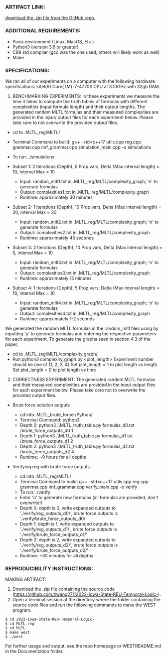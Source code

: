 ### ARTIFACT LINK:
[download the .zip file from the GitHub repo.](https://github.com/zwang271/2022-Iowa-State-REU-Temporal-Logic-)

### ADDITIONAL REQUIREMENTS:
- Posix environment (Linux, MacOS, Etc.)
- Python3 (version 3.6 or greater)
- C99 std compiler (gcc was the one used, others will likely work as well)
- Make

### SPECIFICATIONS:
We ran all of our experiments on a computer with the following hardware specifications: Intel(R) Core(TM) i7-4770S CPU at 3.10GHz with 32gb RAM.

1. BENCHMARKING EXPERIMENTS: In these experiments we measure the time it takes to compute the truth tables of formulas with different complexities (input formula length) and their output lengths.
  The generated random MLTL formulas and their measured complexities are provided in the input/
  output files for each experiment below. Please take care to not overwrite the provided output files.
  - cd to .MLTL_reg/MLTL/
  - Terminal Command to build: g++ -std=c++17 utils.cpp reg.cpp grammar.cpp nnf_grammar.cpp
  simulation_main.cpp -o simulations
  - To run: ./simulations
  
  - Subset 1: 2 Iterations (Depth), 5 Prop vars, Delta (Max interval length) = 10, Interval Max = 10
	- Input: random_mltl1.txt in .MLTL_reg/MLTL/complexity_graph; 'n' to generate formulas
	- Output: complexities1.txt in .MLTL_reg/MLTL/complexity_graph
	- Runtime: approximately 30 minutes

  - Subset 2: 1 Iterations (Depth), 10 Prop vars, Delta (Max interval length) = 20, Interval Max = 20
	- Input: random_mltl2.txt in .MLTL_reg/MLTL/complexity_graph; 'n' to generate formulas
	- Output: complexities2.txt in .MLTL_reg/MLTL/complexity_graph
	- Runtime: approximately 45 seconds

  - Subset 3: 2 Iterations (Depth), 10 Prop vars, Delta (Max interval length) = 5, Interval Max = 10
	- Input: random_mltl3.txt in .MLTL_reg/MLTL/complexity_graph; 'n' to generate formulas
	- Output: complexities3.txt in .MLTL_reg/MLTL/complexity_graph
	- Runtime: approximately 15 minutes

  - Subset 4: 1 Iterations (Depth), 5 Prop vars, Delta (Max interval length) = 10, Interval Max = 10
	- Input: random_mltl4.txt in .MLTL_reg/MLTL/complexity_graph; 'n' to generate formulas
	- Output: complexities4.txt in .MLTL_reg/MLTL/complexity_graph
	- Runtime: approximately 1-2 seconds

  We generated the random MLTL formulas in the random_mltl files using by inputting 'y' to generate
  formulas and entering the respective parameters for each experiment. To generate the graphs seen in
  section 4.3 of the paper, 
  - cd to .MLTL_reg/MLTL/complexity graph/
  - Run python3 complexity_graph.py <experiment number> <plot_length>
  Experiment number should be one of {1, 2, 3, 4}
  Set plot_length = 1 to plot length vs length
  Set plot_length = 0 to plot length vs time

2. CORRECTNESS EXPERIMENT: 
  The generated random MLTL formulas and their measured complexities are provided in the input
  output files for each experiment below. Please take care not to overwrite the provided output files.

  - Brute force solution outputs
  	- cd into .MLTL_brute_forcer/Python/
	- Terminal Command: python3 <formulas file> <file to write outputs to> <number of propositional
	variables = 2^depth>
	- Depth 0: python3 .\MLTL_truth_table.py formulas_d0.txt /brute_force_outputs_d0 1
	- Depth 1: python3 .\MLTL_truth_table.py formulas_d1.txt /brute_force_outputs_d1 2
	- Depth 2: python3 .\MLTL_truth_table.py formulas_d2.txt /brute_force_outputs_d2 4
	- Runtime: ~9 hours for all depths

  - Verifying reg with brute force outputs
	- cd into .MLTL_reg/MLTL/
	- Terminal Command to build: g++ -std=c++17 utils.cpp reg.cpp grammar.cpp nnf_grammar.cpp
	verify_main.cpp -o verify
	- To run: ./verify
	- Enter 'n' to generate new formulas (all formulas are provided, don't overwrite!)
	- Depth 0: depth is 0, write expanded outputs to './verify/reg_outputs_d0/', brute force outputs is
	'.verify/brute_force_outputs_d0/'
	- Depth 1: depth is 1, write expanded outputs to './verify/reg_outputs_d1/', brute force outputs is 
	'./verify/brute_force_outputs_d1/'
	- Depth 2: depth is 2, write expanded outputs to './verify/reg_outputs_d2/', brute force outputs is 
	'./verify/brute_force_outputs_d2/'
	- Runtime: ~30 minutes for all depths
	


### REPRODUCIBILITY INSTRUCTIONS:

MAKING ARTIFACT:
  1. Download the .zip file containing the source code (https://github.com/zwang271/2022-Iowa-State-REU-Temporal-Logic-).
  2. Open a terminal session at the directory where the folder containing the source code files 
  and run the following commands to make the WEST program.
  ```
  $ cd 2022-Iowa-State-REU-Temporal-Logic-
  $ cd MLTL_reg
  $ cd MLTL
  $ make west
  $ ./west
  ```
  For further usage and output, see the repo homepage or WESTREADME.md in the Documentation folder.
